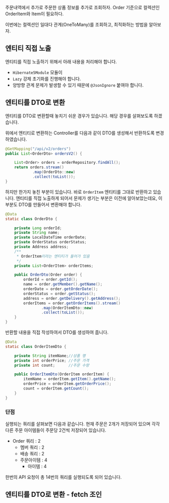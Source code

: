주문내역에서 추가로 주문한 상품 정보를 추가로 조회하자.
Order 기준으로 컬렉션인 OrderItem와 Item이 필요하다.

이번에는 컬렉션인 일대다 관계(OneToMany)를 조회하고, 최적화하는 방법을 알아보자.

## 엔티티 직접 노출

엔티티를 직접 노출하기 위해서 아래 내용을 처리해야 합니다.
- `Hibernate5Module` 모듈이
- `Lazy` 강제 초기화를 진행해야 합니다.
- 양방향 관계 문제가 발생할 수 있기 때문에 `@JsonIgnore` 붙여야 합니다.

## 엔티티를 DTO로 변환

엔티티를 DTO로 변환할때 놓치기 쉬운 경우가 있습니다.
해당 경우를 살펴보도록 하겠습니다.

위에서 엔티티로 변환하는 Controller를 다음과 같이 DTO를 생성해서 반환하도록 변경하였습니다.

```java
@GetMapping("/api/v2/orders")
public List<OrderDto> ordersV2() {

    List<Order> orders = orderRepository.findAll();
    return orders.stream()
            .map(OrderDto::new)
            .collect(toList());
}
```

하지만 한가지 놓친 부분이 있습니다. 바로 `OrderItem` 엔티티를 그대로 반환하고 있습니다.
엔티티를 직접 노출하게 되어서 문제가 생기는 부분은 이전에 알아보았는데요, 이 부분도 DTO를 만들어서 변환해야 합니다.

```java
@Data
static class OrderDto {

    private Long orderId;
    private String name;
    private LocalDateTime orderDate;
    private OrderStatus orderStatus;
    private Address address;
    /**
     * OrderItem이라는 엔티티가 들어가 있음
     */
    private List<OrderItem> orderItems;

    public OrderDto(Order order) {
        orderId = order.getId();
        name = order.getMember().getName();
        orderDate = order.getOrderDate();
        orderStatus = order.getStatus();
        address = order.getDelivery().getAddress();
        orderItems = order.getOrderItems().stream()
                .map(OrderItemDto::new)
                .collect(toList());
    }
}
```

반환할 내용을 직접 작성하여서 DTO를 생성하여 줍니다.

```java
@Data
static class OrderItemDto {

    private String itemName;//상품 명
    private int orderPrice; //주문 가격
    private int count;      //주문 수량

    public OrderItemDto(OrderItem orderItem) {
        itemName = orderItem.getItem().getName();
        orderPrice = orderItem.getOrderPrice();
        count = orderItem.getCount();
    }
}
```

### 단점

실행되는 쿼리를 살펴보면 다음과 같습니다. 현재 주문은 2개가 저장되어 있으며 각각 다른 주문 아이템들이 주문당 2건씩 저장되어 있습니다.

- Order 쿼리 : 2
  - 멤버 쿼리 : 2
  - 배송 쿼리 : 2
  - 주문아이템 : 4
    - 아이템 : 4

한번의 API 요청이 총 14번의 쿼리를 실행되도록 되어 있습니다.

## 엔티티를 DTO로 변환 - fetch 조인
